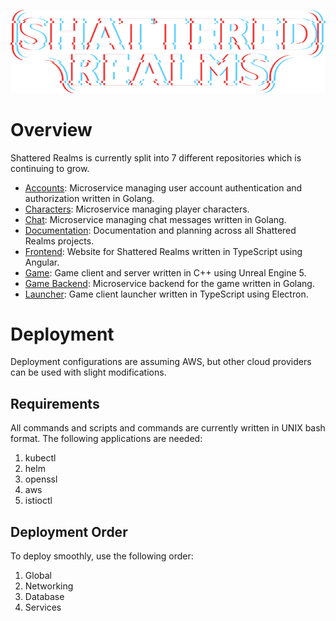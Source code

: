 ![Shattered Realms Logo](assets/images/logo/WhiteLogo.png)
# Overview
Shattered Realms is currently split into 7 different repositories which is continuing to grow.
- [Accounts](https://github.com/ShatteredRealms/Accounts): Microservice managing user account authentication and authorization written in Golang.
- [Characters](https://github.com/ShatteredRealms/Characters): Microservice managing player characters.
- [Chat](https://github.com/ShatteredRealms/Chat): Microservice managing chat messages written in Golang.
- [Documentation](#): Documentation and planning across all Shattered Realms projects.
- [Frontend](https://github.com/ShatteredRealms/Frontend): Website for Shattered Realms written in TypeScript using Angular.
- [Game](https://github.com/ShatteredRealms/ShatteredRealms_Game): Game client and server written in C++ using Unreal Engine 5.
- [Game Backend](https://github.com/ShatteredRealms/GameBackend): Microservice backend for the game written in Golang.
- [Launcher](https://github.com/ShatteredRealms/Launcher): Game client launcher written in TypeScript using Electron.

# Deployment
Deployment configurations are assuming AWS, but other cloud providers can be used with slight modifications.

## Requirements
All commands and scripts and commands are currently written in UNIX bash format. The following applications are needed:
1. kubectl
2. helm
3. openssl
4. aws
5. istioctl

## Deployment Order
To deploy smoothly, use the following order:
1. Global
2. Networking
3. Database
4. Services